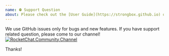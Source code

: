 ```yaml
---
name: ⛔ Support Question
about: Please check out the [User Guide](https://strongbox.github.io) or join our chat channel [![RocketChat.Community.Channel](https://chat.carlspring.org/images/join-chat.svg)](https://chat.carlspring.org/channel/community)
---
```


We use GitHub issues only for bugs and new features. If you have support related question, 
please come to our channel!  
[![RocketChat.Community.Channel](https://chat.carlspring.org/images/join-chat.svg)](https://chat.carlspring.org/channel/community)

Thanks!